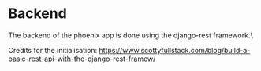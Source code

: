 # Backend
The backend of the phoenix app is done using the django-rest framework.\

Credits for the initialisation:
https://www.scottyfullstack.com/blog/build-a-basic-rest-api-with-the-django-rest-framew/
